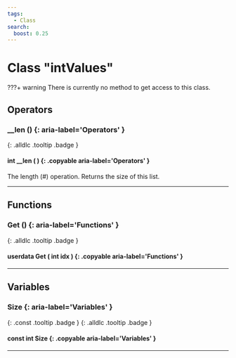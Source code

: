 ```yaml
---
tags:
  - Class
search:
  boost: 0.25
---
```

# Class "intValues"

???+ warning
    There is currently no method to get access to this class.

## Operators
### __len () {: aria-label='Operators' }
[ ](#){: .alldlc .tooltip .badge }
#### int __len ( ) {: .copyable aria-label='Operators' }

The length (#) operation. Returns the size of this list.

___
## Functions
### Get () {: aria-label='Functions' }
[ ](#){: .alldlc .tooltip .badge }
#### userdata Get ( int idx ) {: .copyable aria-label='Functions' }

___
## Variables
### Size {: aria-label='Variables' }
[ ](#){: .const .tooltip .badge } [ ](#){: .alldlc .tooltip .badge }
#### const int Size  {: .copyable aria-label='Variables' }

___
